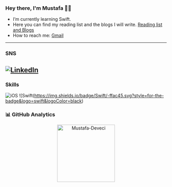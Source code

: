 ### Hey there, I'm Mustafa :man_technologist:

* I’m currently learning Swift.
* Here you can find my reading list and the blogs I will write. 
  [Reading list and Blogs](https://medium.com/@mustafadeveci)
* How to reach me: [Gmail](mailto:mstf.dvcii@gmail.com)

---
### SNS
[![LinkedIn](https://img.shields.io/badge/LinkedIn-0072b1.svg?style=for-the-badge&logo=linkedin&logoColor=white)](https://www.linkedin.com/in/mustafa-devecii/)
---
### Skills
![iOS](https://img.shields.io/badge/iOS-blue.svg?style=for-the-badge&logo=ios)
![Swift(https://img.shields.io/badge/Swift/-ffac45.svg?style=for-the-badge&logo=swift&logoColor=black) 

### 📊 GitHub Analytics

<p align="center">
<a href="https://github.com/Mustafa-Deveci">
  <img height="180em" align="center" src="https://github-readme-stats.vercel.app/api?username=Mustafa-Deveci&show_icons=true&locale=en&theme=algolia&include_all_commits=true&count_private=true" alt="Mustafa-Deveci"/>
</a>
</p>

     
 

